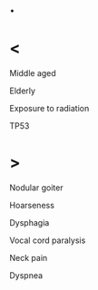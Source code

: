 # .

# <

Middle aged

Elderly

Exposure to radiation

TP53

# >

Nodular goiter

Hoarseness

Dysphagia

Vocal cord paralysis

Neck pain

Dyspnea
